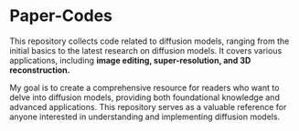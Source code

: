 # Paper-Codes
This repository collects code related to diffusion models, ranging from the initial basics to the latest research on diffusion models. It covers various applications, including **image editing, super-resolution, and 3D reconstruction.**

My goal is to create a comprehensive resource for readers who want to delve into diffusion models, providing both foundational knowledge and advanced applications. This repository serves as a valuable reference for anyone interested in understanding and implementing diffusion models.







